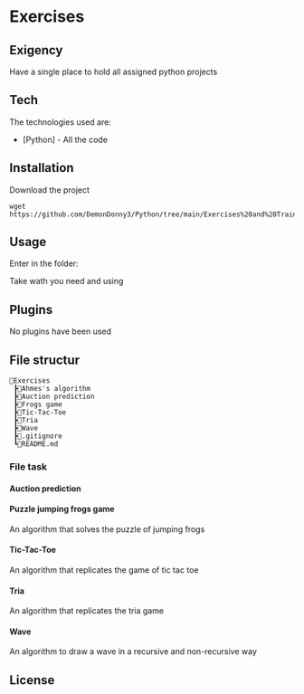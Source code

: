 # Exercises
## Exigency
Have a single place to hold all assigned python projects

## Tech
The technologies used are:

- [Python] - All the code

## Installation
Download the project

```
wget https://github.com/DemonDonny3/Python/tree/main/Exercises%20and%20Training/Exercises
```

## Usage
Enter in the folder:

Take wath you need and using

## Plugins
No plugins have been used

## File structur
```
📂Exercises
 ┣📂Ahmes's algorithm
 ┣📂Auction prediction
 ┣📂Frogs game
 ┣📂Tic-Tac-Toe
 ┣📂Tria
 ┣📂Wave
 ┣📜.gitignore
 ┗📜README.md
```

### File task
#### Auction prediction


#### Puzzle jumping frogs game
An algorithm that solves the puzzle of jumping frogs

#### Tic-Tac-Toe
An algorithm that replicates the game of tic tac toe

#### Tria
An algorithm that replicates the tria game

#### Wave
An algorithm to draw a wave in a recursive and non-recursive way

## License